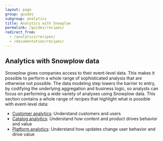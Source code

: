 ```yaml
---
layout: page
group: guides
subgroup: analytics
title: Analytics with Snowplow
permalink: /guides/recipes/
redirect_from:
  - /analytics/recipes/
  - /documentation/recipes/
---
```


## Analytics with Snowplow data

Snowplow gives companies access to their event-level data. This makes it possible to perform a whole range of sophisticated analysis that are otherwise not possible. The data modeling step lowers the barrier to entry, by codifying the underlying aggregation and business logic, so analysts can focus on performing a wide variety of analyses using Snowplow data. This section contains a whole range of recipes that highlight what is possible with event-level data:

- [Customer analytics][customer-analytics]: Understand customers and users
- [Catalog analytics][catalog-analytics]: Understand how content and product drives behavior and value
- [Platform analytics][platform-analytics]: Understand how updates change user behavior and drive value

[customer-analytics]: customer-analytics/
[catalog-analytics]: catalog-analytics/
[platform-analytics]: platform-analytics/
